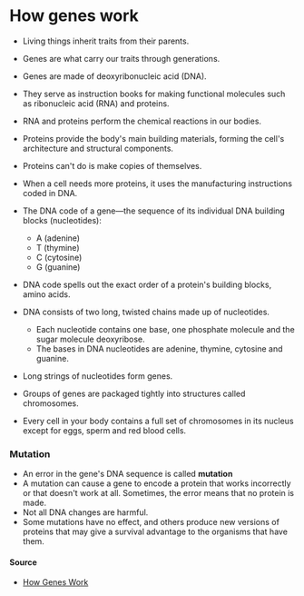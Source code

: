 # How genes work

- Living things inherit traits from their parents.
- Genes are what carry our traits through generations. 
- Genes are made of deoxyribonucleic acid (DNA).
- They serve as instruction books for making functional molecules such as ribonucleic acid (RNA) and proteins.
- RNA and proteins perform the chemical reactions in our bodies.

- Proteins provide the body's main building materials, forming the cell's architecture and structural components. 
- Proteins can't do is make copies of themselves. 
- When a cell needs more proteins, it uses the manufacturing instructions coded in DNA.
- The DNA code of a gene—the sequence of its individual DNA building blocks (nucleotides):
   - A (adenine)
   - T (thymine)
   - C (cytosine)
   - G (guanine)
- DNA code spells out the exact order of a protein's building blocks, amino acids.
- DNA consists of two long, twisted chains made up of nucleotides. 
    - Each nucleotide contains one base, one phosphate molecule and the sugar molecule deoxyribose. 
    - The bases in DNA nucleotides are adenine, thymine, cytosine and guanine.
- Long strings of nucleotides form genes.
- Groups of genes are packaged tightly into structures called chromosomes. 
- Every cell in your body contains a full set of chromosomes in its nucleus except for eggs, sperm and red blood cells.

### Mutation
- An error in the gene's DNA sequence is called **mutation**
- A mutation can cause a gene to encode a protein that works incorrectly or that doesn't work at all. Sometimes, the error means that no protein is made.
- Not all DNA changes are harmful. 
- Some mutations have no effect, and others produce new versions of proteins that may give a survival advantage to the organisms that have them. 


#### Source
- [How Genes Work](http://goo.gl/cqXsz2)
